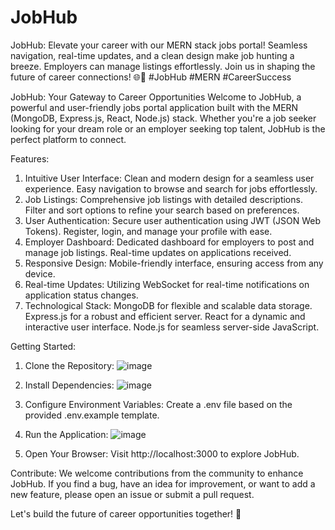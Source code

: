 # JobHub
 JobHub: Elevate your career with our MERN stack jobs portal! Seamless navigation, real-time updates, and a clean design make job hunting a breeze. Employers can manage listings effortlessly. Join us in shaping the future of career connections! 🌐🚀 #JobHub #MERN #CareerSuccess

JobHub: Your Gateway to Career Opportunities
Welcome to JobHub, a powerful and user-friendly jobs portal application built with the MERN (MongoDB, Express.js, React, Node.js) stack. Whether you're a job seeker looking for your dream role or an employer seeking top talent, JobHub is the perfect platform to connect.

Features:
1. Intuitive User Interface:
Clean and modern design for a seamless user experience.
Easy navigation to browse and search for jobs effortlessly.
2. Job Listings:
Comprehensive job listings with detailed descriptions.
Filter and sort options to refine your search based on preferences.
3. User Authentication:
Secure user authentication using JWT (JSON Web Tokens).
Register, login, and manage your profile with ease.
4. Employer Dashboard:
Dedicated dashboard for employers to post and manage job listings.
Real-time updates on applications received.
5. Responsive Design:
Mobile-friendly interface, ensuring access from any device.
6. Real-time Updates:
Utilizing WebSocket for real-time notifications on application status changes.
7. Technological Stack:
MongoDB for flexible and scalable data storage.
Express.js for a robust and efficient server.
React for a dynamic and interactive user interface.
Node.js for seamless server-side JavaScript.

Getting Started:
1. Clone the Repository:
   ![image](https://github.com/vimalvatsa/JobHub/assets/92334116/be23ba7c-c022-4090-b400-932dd60f1c3e)

2. Install Dependencies:
   ![image](https://github.com/vimalvatsa/JobHub/assets/92334116/fe98017d-157e-4585-bcb7-8683e43bd16f)

3. Configure Environment Variables:
   Create a .env file based on the provided .env.example template.

4. Run the Application:
   ![image](https://github.com/vimalvatsa/JobHub/assets/92334116/05867c73-2cc9-40d3-b9d1-d6d0e5c150d0)
5. Open Your Browser:
   Visit http://localhost:3000 to explore JobHub.

Contribute:
We welcome contributions from the community to enhance JobHub. If you find a bug, have an idea for improvement, or want to add a new feature, please open an issue or submit a pull request.

Let's build the future of career opportunities together! 🚀





